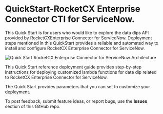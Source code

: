 # QuickStart-RocketCX Enterprise Connector CTI for ServiceNow.

This Quick Start is for users who would like to explore the data dips API provided by RocketCXEnterprise Connector for ServiceNow. Deployment steps mentioned in this QuickStart provides a reliable and automated way to install and configure RocketCX Enterprise Connector for ServiceNow.



![Quick Start RocketCX Enterprise Connector for ServiceNow Architecture](https://rocketcx-resources.s3.amazonaws.com/EnterpriseConnectorServiceNow/ArchitectureDiagram.PNG)


This Quick Start reference deployment guide provides step-by-step instructions for deploying customized lambda functions for data dip related to RocketCX Enterprise Connector for ServiceNow. 

The Quick Start provides parameters that you can set to customize your deployment. 

To post feedback, submit feature ideas, or report bugs, use the **Issues** section of this GitHub repo.




